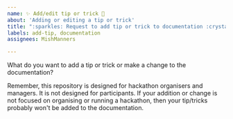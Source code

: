```yaml
---
name: ✨ Add/edit tip or trick 🔮
about: 'Adding or editing a tip or trick'
title: ":sparkles: Request to add tip or trick to documentation :crystal_ball: "
labels: add-tip, documentation
assignees: MishManners

---
```


What do you want to add a tip or trick or make a change to the documentation?

Remember, this repository is designed for hackathon organisers and managers. It is not designed for participants. If your addition or change is not focused on organising or running a hackathon, then your tip/tricks probably won't be added to the documentation.
